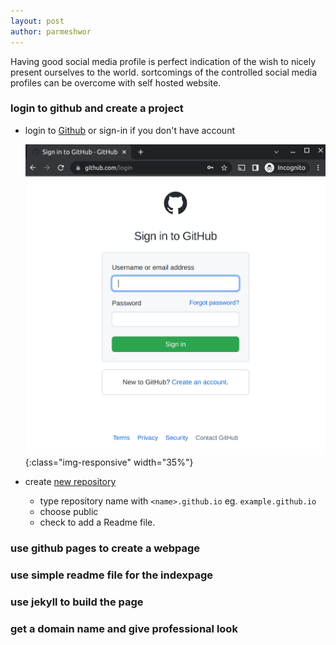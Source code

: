 ```yaml
---
layout: post
author: parmeshwor
---
```


Having good social media profile is perfect indication of the wish 
to nicely present ourselves to the world.
sortcomings of the controlled social media profiles
can be overcome with self hosted website.

### login to github and create a project

- login to [Github](https://github.com/login) or sign-in if you don't have account
  
  ![image-title-here](/assets/images/part1_gitub_sign_in_page.png){:class="img-responsive" width="35%"}
  
- create [new repository ](https://github.com/new)
     - type repository name with `<name>.github.io` eg. `example.github.io`
     - choose public 
     - check to add a Readme file.



### use github pages to create a webpage



### use simple readme file for the indexpage

### use jekyll to build the page

### get a domain name and give professional look 